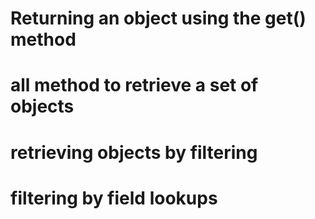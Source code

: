 # Returning an object using the get() method
# all method to retrieve a set of objects
# retrieving objects by filtering
# filtering by field lookups